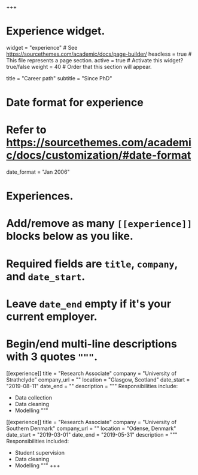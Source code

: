 +++
# Experience widget.
widget = "experience"  # See https://sourcethemes.com/academic/docs/page-builder/
headless = true  # This file represents a page section.
active = true  # Activate this widget? true/false
weight = 40  # Order that this section will appear.

title = "Career path"
subtitle = "Since PhD"

# Date format for experience
#   Refer to https://sourcethemes.com/academic/docs/customization/#date-format
date_format = "Jan 2006"

# Experiences.
#   Add/remove as many `[[experience]]` blocks below as you like.
#   Required fields are `title`, `company`, and `date_start`.
#   Leave `date_end` empty if it's your current employer.
#   Begin/end multi-line descriptions with 3 quotes `"""`.
[[experience]]
  title = "Research Associate"
  company = "University of Strathclyde"
  company_url = ""
  location = "Glasgow, Scotland"
  date_start = "2019-08-11"
  date_end = ""
  description = """
  Responsibilities include:
  
  * Data collection
  * Data cleaning
  * Modelling
  """

[[experience]]
  title = "Research Associate"
  company = "University of Southern Denmark"
  company_url = ""
  location = "Odense, Denmark"
  date_start = "2019-03-01"
  date_end = "2019-05-31"
  description = """
  Responsibilities included:
  
  * Student supervision
  * Data cleaning
  * Modelling
  """
+++
